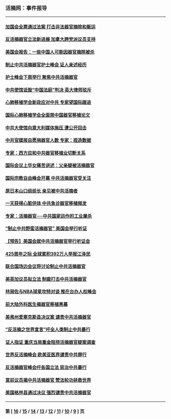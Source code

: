 ### 活摘网：事件报导
---
#### [加国会全票通过法案 打击非法器官摘除和贩运](../../pages/nf5877/n13884924.md?03240430) 
#### [反活摘器官立法新进展 加拿大跨党派议员支持](../../pages/nf5877/n13876061.md?03240430) 
#### [美国会报告：一些中国人可能因器官摘除被杀](../../pages/nf5877/n13867964.md?03240430) 
#### [制止中共活摘器官护士峰会 证人亲述经历](../../pages/nf5877/n13859007.md?03240430) 
#### [护士峰会下周举行 聚焦中共活摘器官](../../pages/nf5877/n13855418.md?03240430) 
#### [中共使馆诋毁“中国法庭”判决 英大律师驳斥](../../pages/nf5877/n13833945.md?03240430) 
#### [心肺移植学会新政应对中共 专家望国际跟进](../../pages/nf5877/n13829043.md?03240430) 
#### [国际心肺移植学会全面禁中国器官移植论文](../../pages/nf5877/n13827785.md?03240430) 
#### [中共大使馆向意大利媒体施压 遭公开回击](../../pages/nf5877/n13826038.md?03240430) 
#### [中共官媒报自愿捐器官人数 专家：捏造数据](../../pages/nf5877/n13814130.md?03240430) 
#### [专家：西方应和中共器官移植业切断关系](../../pages/nf5877/n13772828.md?03240430) 
#### [国际会议上华女痛苦讲述：父亲疑被活摘器官](../../pages/nf5877/n13771583.md?03240430) 
#### [国际宗教自由峰会开幕 中共活摘器官受关注](../../pages/nf5877/n13769995.md?03240430) 
#### [原日本山口组组长 亲见被中共活摘者](../../pages/nf5877/n13767360.md?03240430) 
#### [一天获得心脏供体 中共急诊器官移植频发](../../pages/nf5877/n13764689.md?03240430) 
#### [专家：活摘器官──中共国家运作的工业屠杀](../../pages/nf5877/n13761178.md?03240430) 
#### [“制止中共野蛮活摘器官” 美国会举行听证](../../pages/nf5877/n13735831.md?03240430) 
#### [【预告】美国会就中共活摘器官举行听证会](../../pages/nf5877/n13732843.md?03240430) 
#### [425周年之际 全球累积392万人举报江泽民](../../pages/nf5877/n13719232.md?03240430) 
#### [联合国场边会议将讨论制止中共活摘器官](../../pages/nf5877/n13656361.md?03240430) 
#### [美英加议员拟立法 制裁打击中共活摘器官](../../pages/nf5877/n13430251.md?03240430) 
#### [林昶佐与NBA球星坎特对谈 推在台办人权峰会](../../pages/nf5877/n13414467.md?03240430) 
#### [前大陆外科医生揭器官移植黑幕](../../pages/nf5877/n13401416.md?03240430) 
#### [美弗州爱塞克斯县决议案 谴责中共活摘器官](../../pages/nf5877/n13320919.md?03240430) 
#### [“反活摘之世界宣言”吁全人类制止中共暴行](../../pages/nf5877/n13259730.md?03240430) 
#### [证人指证 重庆当局重金阻挠活摘器官疑案调查](../../pages/nf5877/n13259127.md?03240430) 
#### [世界反活摘峰会 欧美亚医界谴责中共罪行](../../pages/nf5877/n13253550.md?03240430) 
#### [反活摘器官峰会吁各国立法 惩治中共暴行](../../pages/nf5877/n13245052.md?03240430) 
#### [意前议员揭中共活摘器官 赞法轮功拯救世界](../../pages/nf5877/n13203445.md?03240430) 
#### [美国格林县通过决议 强烈谴责中共活摘器官](../../pages/nf5877/n13119367.md?03240430) 

---
#### 第 [ [16](./16.md?03240430) / [15](./15.md?03240430) / [14](./14.md?03240430) / [13](./13.md?03240430) / [12](./12.md?03240430) / [11](./11.md?03240430) / [10](./10.md?03240430) / [9](./9.md?03240430) ] 页
